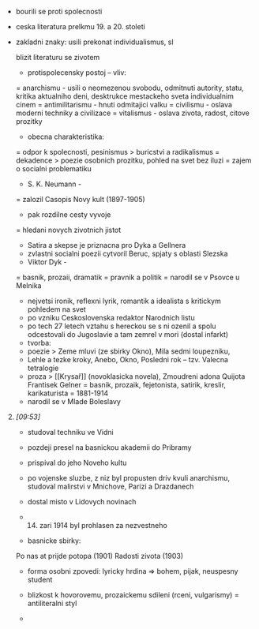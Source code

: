 * bourili se proti spolecnosti
* ceska literatura prelkmu 19. a 20. stoleti
* zakladni znaky: usili prekonat individualismus, sl
    
    blizit literaturu se zivotem
    
    - protispolecensky postoj – vliv:
    
    = anarchismu - usili o neomezenou svobodu, odmitnuti autority, statu, kritika aktualniho deni, desktrukce mestackeho sveta individualnim cinem = antimilitarismu - hnuti odmitajici valku = civilismu - oslava moderni techniky a civilizace = vitalismus - oslava zivota, radost, citove prozitky
    
    - obecna charakteristika:
    
    = odpor k spolecnosti, pesinismus > buricstvi a radikalismus = dekadence > poezie osobnich prozitku, pohled na svet bez iluzi = zajem o socialni problematiku
    
    - S. K. Neumann -
    
    = zalozil Casopis Novy kult (1897-1905)
    
    - pak rozdilne cesty vyvoje
    
    = hledani novych zivotnich jistot
    
    - Satira a skepse je priznacna pro Dyka a Gellnera
    - zvlastni socialni poezii cytvoril Beruc, spjaty s oblasti Slezska
    - Viktor Dyk -
    
    = basnik, prozaii, dramatik = pravnik a politik = narodil se v Psovce u Melnika
    
    - nejvetsi ironik, reflexni lyrik, romantik a idealista s kritickym pohledem na svet
    - po vzniku Ceskoslovenska redaktor Narodnich listu
    - po tech 27 letech vztahu s hereckou se s ni ozenil a spolu odcestovali do Jugoslavie a tam zemrel v mori (dostal infarkt)
    - tvorba:
    
    + poezie > Zeme mluvi (ze sbirky Okno), Mila sedmi loupezniku,
    
    - Lehle a tezke kroky, Anebo, Okno, Posledni rok – tzv. Valecna tetralogie
    
    + proza > [[Krysař]] (novoklasicka novela), Zmoudreni adona Quijota Frantisek Gelner = basnik, prozaik, fejetonista, satirik, kreslir, karikaturista = 1881-1914
    
    - narodil se v Mlade Boleslavy
    
2. _[_09:53_]_
    
    - studoval techniku ve Vidni
    - pozdeji presel na basnickou akademii do Pribramy
    - prispival do jeho Noveho kultu
    - po vojenske sluzbe, z niz byl propusten driv kvuli anarchismu, studoval malirstvi v Mnichove, Parizi a Drazdanech
    - dostal misto v Lidovych novinach
    - 14. zari 1914 byl prohlasen za nezvestneho
        
    - basnicke sbirky:
    
    Po nas at prijde potopa (1901) Radosti zivota (1903)
    
    - forma osobni zpovedi: lyricky hrdina => bohem, pijak, neuspesny student
    - blizkost k hovorovemu, prozaickemu sdileni (rceni, vulgarismy) = antiliteralni styl
    
    -